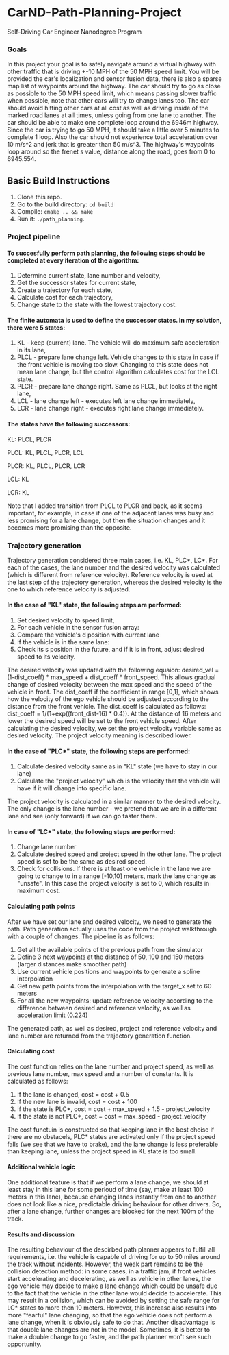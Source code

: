 # CarND-Path-Planning-Project
Self-Driving Car Engineer Nanodegree Program
   
### Goals
In this project your goal is to safely navigate around a virtual highway with other traffic that is driving +-10 MPH of the 50 MPH speed limit. You will be provided the car's localization and sensor fusion data, there is also a sparse map list of waypoints around the highway. The car should try to go as close as possible to the 50 MPH speed limit, which means passing slower traffic when possible, note that other cars will try to change lanes too. The car should avoid hitting other cars at all cost as well as driving inside of the marked road lanes at all times, unless going from one lane to another. The car should be able to make one complete loop around the 6946m highway. Since the car is trying to go 50 MPH, it should take a little over 5 minutes to complete 1 loop. Also the car should not experience total acceleration over 10 m/s^2 and jerk that is greater than 50 m/s^3. The highway's waypoints loop around so the frenet s value, distance along the road, goes from 0 to 6945.554.

## Basic Build Instructions

1. Clone this repo.
2. Go to the build directory: `cd build`
3. Compile: `cmake .. && make`
4. Run it: `./path_planning`.

### Project pipeline

#### To succesfully perform path planning, the following steps should be completed at every iteration of the algorithm:
1. Determine current state, lane number and velocity,
2. Get the successor states for current state,
3. Create a trajectory for each state,
4. Calculate cost for each trajectory,
5. Change state to the state with the lowest trajectory cost.

#### The finite automata is used to define the successor states. In my solution, there were 5 states:
1. KL - keep (current) lane. The vehicle will do maximum safe acceleration in its lane,
2. PLCL - prepare lane change left. Vehicle changes to this state in case if the front vehicle is moving too slow. Changing to this state does not mean lane change, but the control algorithm calculates cost for the LCL state.
3. PLCR - prepare lane change right. Same as PLCL, but looks at the right lane,
4. LCL - lane change left - executes left lane change immediately,
5. LCR - lane change right - executes right lane change immediately.

#### The states have the following successors:

KL: PLCL, PLCR

PLCL: KL, PLCL, PLCR, LCL

PLCR: KL, PLCL, PLCR, LCR

LCL: KL

LCR: KL


Note that I added transition from PLCL to PLCR and back, as it seems important, for example, in case if one of the adjacent lanes was busy and less promising for a lane change, but then the situation changes and it becomes more promising than the opposite.

### Trajectory generation

Trajectory generation considered three main cases, i.e. KL, PLC*, LC*. For each of the cases, the lane number and the desired velocity was calculated (which is different from reference velocity). Reference velocity is used at the last step of the trajectory generation, whereas the desired velocity is the one to which reference velocity is adjusted.
#### In the case of "KL" state, the following steps are performed:

1. Set desired velocity to speed limit,
2. For each vehicle in the sensor fusion array:
3. Compare the vehicle's d position with current lane
4. If the vehicle is in the same lane:
5. Check its s position in the future, and if it is in front, adjust desired speed to its velocity.

The desired velocity was updated with the following equaion: desired_vel = (1-dist_coeff) * max_speed + dist_coeff * front_speed.
This allows gradual change of desired velocity between the max speed and the speed of the vehicle in front.
The dist_coeff if the coefficient in range [0,1], which shows how the velocity of the ego vehicle should be adjusted according to the distance from the front vehicle. The dist_coeff is calculated as follows: dist_coeff = 1/(1+exp((front_dist-16) * 0.4)). At the distance of 16 meters and lower the desired speed will be set to the front vehicle speed.
After calculating the desired velocity, we set the project velocity variable same as desired velocity. The project velocity meaning is described lower.

#### In the case of "PLC*" state, the following steps are performed:

1. Calculate desired velocity same as in "KL" state (we have to stay in our lane)
2. Calculate the "project velocity" which is the velocity that the vehicle will have if it will change into specific lane.

The project velocity is calculated in a similar manner to the desired velocity. The only change is the lane number - we pretend that we are in a different lane and see (only forward) if we can go faster there.

#### In case of "LC*" state, the following steps are performed:

1. Change lane number
2. Calculate desired speed and project speed in the other lane. The project speed is set to be the same as desired speed.
3. Check for collisions. If there is at least one vehicle in the lane we are going to change to in a range [-10,10] meters, mark the lane change as "unsafe". In this case the project velocity is set to 0, which results in maximum cost.

#### Calculating path points

After we have set our lane and desired velocity, we need to generate the path. Path generation actually uses the code from the project walkthrough with a couple of changes. The pipeline is as follows:

1. Get all the available points of the previous path from the simulator
2. Define 3 next waypoints at the distance of 50, 100 and 150 meters (larger distances make smoother path)
3. Use current vehicle positions and waypoints to generate a spline interpolation
4. Get new path points from the interpolation with the target_x set to 60 meters
5. For all the new waypoints: update reference velocity according to the difference between desired and reference velocity, as well as acceleration limit (0.224)

The generated path, as well as desired, project and reference velocity and lane number are returned from the trajectory generation function.

#### Calculating cost

The cost function relies on the lane number and project speed, as well as previous lane number, max speed and a number of constants. It is calculated as follows:

1. If the lane is changed, cost = cost + 0.5
2. If the new lane is invalid, cost = cost + 100
3. If the state is PLC*, cost = cost + max_speed + 1.5 - project_velocity
4. If the state is not PLC*, cost = cost + max_speed - project_velocity

The cost functuin is constructed so that keeping lane in the best choise if there are no obstacels, PLC* states are activated only if the project speed falls (we see that we have to brake), and the lane change is less preferable than keeping lane, unless the project speed in KL state is too small.

#### Additional vehicle logic

One additional feature is that if we perform a lane change, we should at least stay in this lane for some perioud of time (say, make at least 100 meters in this lane), because changing lanes instantly from one to another does not look like a nice, predictable driving behaviour for other drivers. So, after a lane change, further changes are blocked for the next 100m of the track.

#### Results and discussion

The resulting behaviour of the descirbed path planner appears to fulfill all requirements, i.e. the vehicle is capable of driving for up to 50 miles around the track without incidents. However, the weak part remains to be the collision detection method: in some cases, in a traffic jam, if front vehicles start accelerating and decelerating, as well as vehicle in other lanes, the ego vehicle may decide to make a lane change which could be unsafe due to the fact that the vehicle in the other lane would decide to accelerate. This may result in a collision, which can be avoided by setting the safe range for LC* states to more then 10 meters. However, this increase also results into more "fearful" lane changing, so that the ego vehicle does not perform a lane change, when it is obviously safe to do that.
Another disadvantage is that double lane changes are not in the model. Sometimes, it is better to make a double change to go faster, and the path planner won't see such opportunity.
